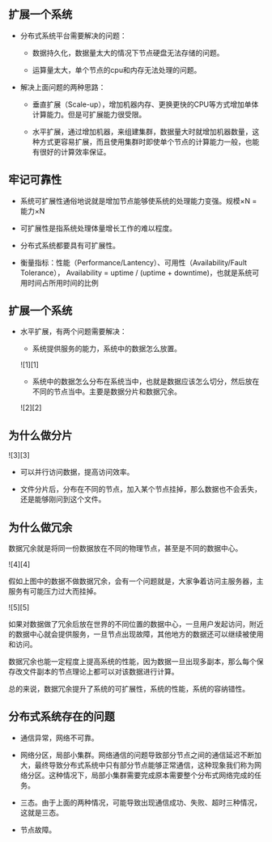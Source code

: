 ## 扩展一个系统

- 分布式系统平台需要解决的问题：

    - 数据持久化，数据量太大的情况下节点硬盘无法存储的问题。

    - 运算量太大，单个节点的cpu和内存无法处理的问题。

- 解决上面问题的两种思路：

    - 垂直扩展（Scale-up），增加机器内存、更换更快的CPU等方式增加单体计算能力。但是可扩展能力很受限。

    - 水平扩展，通过增加机器，来组建集群，数据量大时就增加机器数量，这种方式更容易扩展，而且使用集群时即使单个节点的计算能力一般，也能有很好的计算效率保证。

## 牢记可靠性

- 系统可扩展性通俗地说就是增加节点能够使系统的处理能力变强。规模×N = 能力×N

- 可扩展性是指系统处理体量增长工作的难以程度。

- 分布式系统都要具有可扩展性。

- 衡量指标：性能（Performance/Lantency）、可用性（Availability/Fault Tolerance）， Availability = uptime / (uptime + downtime)，也就是系统可用时间占所用时间的比例

## 扩展一个系统

- 水平扩展，有两个问题需要解决：
    
    - 系统提供服务的能力，系统中的数据怎么放置。

    ![1][1]

    - 系统中的数据怎么分布在系统当中，也就是数据应该怎么切分，然后放在不同的节点当中。主要是数据分片和数据冗余。

    ![2][2]


## 为什么做分片

![3][3]

- 可以并行访问数据，提高访问效率。

- 文件分片后，分布在不同的节点，加入某个节点挂掉，那么数据也不会丢失，还是能够刚问到这个文件。

## 为什么做冗余

数据冗余就是将同一份数据放在不同的物理节点，甚至是不同的数据中心。

![4][4]

假如上图中的数据不做数据冗余，会有一个问题就是，大家争着访问主服务器，主服务有可能压力过大而挂掉。

![5][5]

如果对数据做了冗余后放在世界的不同位置的数据中心，一旦用户发起访问，附近的数据中心就会提供服务，一旦节点出现故障，其他地方的数据还可以继续被使用和访问。

数据冗余也能一定程度上提高系统的性能，因为数据一旦出现多副本，那么每个保存改文件副本的节点理论上都可以对该数据进行计算。

总的来说，数据冗余提升了系统的可扩展性，系统的性能，系统的容纳错性。

## 分布式系统存在的问题

- 通信异常，网络不可靠。

- 网络分区，局部小集群。网络通信的问题导致部分节点之间的通信延迟不断加大，最终导致分布式系统中只有部分节点能够正常通信，这种现象我们称为网络分区。这种情况下，局部小集群需要完成原本需要整个分布式网络完成的任务。

- 三态。由于上面的两种情况，可能导致出现通信成功、失败、超时三种情况，这就是三态。

- 节点故障。